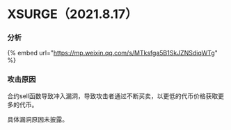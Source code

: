 # XSURGE（2021.8.17）

### 分析

{% embed url="https://mp.weixin.qq.com/s/MTksfga5B1SkJZNSdiqWTg" %}

### 攻击原因

合约sell函数导致冲入漏洞，导致攻击者通过不断买卖，以更低的代币价格获取更多的代币。

具体漏洞原因未披露。
